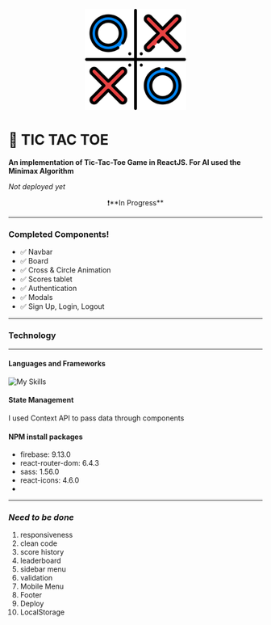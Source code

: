 <p align="center">
  <img src="src/assets/logo.png" alt="logo" width="200"/>
</p>

# 🚀 TIC TAC TOE 

**An implementation of Tic-Tac-Toe Game in ReactJS. For AI used the Minimax Algorithm**

*Not deployed yet* 

<p align="center">❗️**In Progress**</p>

---

### Completed Components!

- ✅ Navbar
- ✅ Board
- ✅ Cross & Circle Animation
- ✅ Scores tablet
- ✅ Authentication
- ✅ Modals
- ✅ Sign Up, Login, Logout

---

### Technology

---

#### Languages and Frameworks

![My Skills](https://skills.thijs.gg/icons?i=js,html,scss,react,firebase)

#### State Management 

I used Context API to pass data through components

#### NPM install packages
- firebase: 9.13.0
- react-router-dom: 6.4.3
- sass: 1.56.0
- react-icons: 4.6.0 
- 
---

### *Need to be done*

1. responsiveness
2. clean code
3. score history
4. leaderboard
5. sidebar menu
6. validation
7. Mobile Menu
8. Footer
9. Deploy
10. LocalStorage
